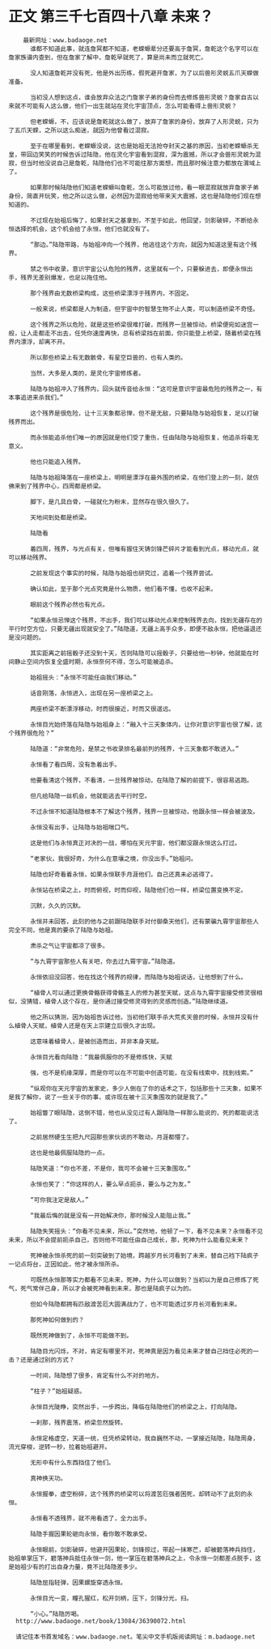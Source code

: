 # 正文 第三千七百四十八章 未来？
        最新网址：www.badaoge.net
          谁都不知道此事，就连詹冥都不知道，老蝾螈辈分还要高于詹冥，詹乾这个名字可以在詹家族谱内查到，但在詹家了解中，詹乾早就死了，算是尚未而立就死亡。
      
          没人知道詹乾并没有死，他是外出历练，假死避开詹家，为了以后兽形灵蜕五爪天蝾做准备。
      
          当初没人想到这点，谁会放弃众法之门詹家子弟的身份而去修炼兽形灵蜕？詹家自古以来就不可能有人这么做，他们一出生就站在灵化宇宙顶点，怎么可能看得上兽形灵蜕？
      
          但老蝾螈，不，应该说是詹乾就这么做了，放弃了詹家的身份，放弃了人形灵蜕，只为了五爪天蝾，之所以这么痴迷，就因为他曾看过混寂。
      
          至于在哪里看到，老蝾螈没说，这也是始祖无法抢夺封天之基的原因，当初老蝾螈杀无皇，带回边笑笑的时候告诉过陆隐，他在灵化宇宙看到混寂，深为震撼，所以才会兽形灵蜕为混寂，但当时他没说自己是詹乾，陆隐他们也不可能往那方面想，而且那时候注意力都放在渭域上了。
      
          如果那时候陆隐他们知道老蝾螈叫詹乾，怎么可能放过他，看一眼混寂就放弃詹家子弟身份，简直开玩笑，他之所以这么做，必然因为混寂给他带来天大震撼，这也是陆隐他们现在想知道的。
      
          不过现在始祖后悔了，如果封天之基拿到，不至于如此，他回望，剑影破碎，不断给永恒选择的机会，这个机会给了永恒，他们也就没有了。
      
          “那边。”陆隐带路，与始祖冲向一个残界，他逃往这个方向，就因为知道这里有这个残界。
      
          禁之书中收录，意识宇宙公认危险的残界，这里就有一个，只要躲进去，即便永恒出手，残界无差别爆发，也足以拖住他。
      
          那个残界由无数桥梁构成，这些桥梁漂浮于残界内，不固定。
      
          一般来说，桥梁都是人为制造，但宇宙中的智慧生物不止人类，可以制造桥梁不奇怪。
      
          这个残界之所以危险，就是这些桥梁很难打破，而残界一旦被惊动，桥梁便宛如迷宫一般，让人走都走不出去，任凭你速度再快，总有桥梁挡在前面，你只能登上桥梁，随着桥梁在残界内漂浮，却离不开。
      
          所以那些桥梁上有无数骸骨，有星空巨兽的，也有人类的。
      
          当然，大多是人类的，是灵化宇宙修炼者。
      
          陆隐与始祖冲入了残界内，回头就传音给永恒：“这可是意识宇宙最危险的残界之一，有本事追进来杀我们。”
      
          这个残界是很危险，让十三天象都忌惮，但不是无敌，只要陆隐与始祖恢复，足以打破残界而出。
      
          而永恒能追杀他们唯一的原因就是他们受了重伤，任由陆隐与始祖恢复，他追杀将毫无意义。
      
          他也只能追入残界。
      
          陆隐与始祖降落在一座桥梁上，明明是漂浮在最外围的桥梁，在他们登上的一刻，就仿佛来到了残界中心，四周都是桥梁。
      
          脚下，是几具白骨，一碰就化为粉末，显然存在很久很久了。
      
          天地间到处都是桥梁。
      
          陆隐看
      
          着四周，残界，与光点有关，但唯有握住天铸剑锋芒碎片才能看到光点，移动光点，就可以移动残界。
      
          之前发现这个事实的时候，陆隐与始祖也研究过，追着一个残界尝试。
      
          确认如此，至于那个光点究竟是什么物质，他们看不懂，也收不起来。
      
          眼前这个残界必然也有光点。
      
          “如果永恒忌惮这个残界，不出手，我们可以移动光点来控制残界去向，找到无疆存在的平行时空方位，只要无疆出现就安全了。”陆隐道，无疆上高手众多，即便不敌永恒，把他逼退还是没问题的。
      
          其实距离之前摇骰子还没到十天，否则陆隐可以摇骰子，只要给他一秒钟，他就能在时间静止空间内恢复全盛时期，永恒奈何不得，怎么可能被追杀。
      
          始祖摇头：“永恒不可能任由我们移动。”
      
          话音刚落，永恒进入，出现在另一座桥梁之上。
      
          两座桥梁不断漂浮移动，时而很接近，时而又很遥远。
      
          永恒目光始终落在陆隐与始祖身上：“融入十三天象体内，让你对意识宇宙也很了解，这个残界很危险？”
      
          陆隐道：“非常危险，是禁之书收录排名最前列的残界，十三天象都不敢进入。”
      
          永恒看了看四周，没有急着出手。
      
          他要看清这个残界，不看清，一旦残界被惊动，在陆隐了解的前提下，很容易逃跑。
      
          但凡给陆隐一丝机会，他就能逃去平行时空。
      
          不过永恒不知道陆隐根本不了解这个残界，残界一旦被惊动，他跟永恒一样会被波及。
      
          永恒没有出手，让陆隐与始祖喘口气。
      
          这是他们与永恒真正对决的一战，哪怕在天元宇宙，他们都没跟永恒这么打过。
      
          “老家伙，我很好奇，为什么在意壤之境，你没出手。”始祖问。
      
          陆隐也好奇看着永恒，如果永恒联手月涯他们，自己还真未必逃得了。
      
          永恒站在桥梁之上，时而俯视，时而仰视，陆隐他们也一样，桥梁位置变换不定。
      
          沉默，久久的沉默。
      
          永恒并未回答，此刻的他与之前跟陆隐联手对付御桑天他们，还有蒙骗九霄宇宙那些人完全不同，他是真的要杀了陆隐与始祖。
      
          肃杀之气让宇宙都凉了很多。
      
          “与九霄宇宙那些人有关吧，你去过九霄宇宙。”陆隐道。
      
          永恒依旧没回答，他在找这个残界的规律，而陆隐与始祖说话，让他想到了什么。
      
          “植骨人可以通过更换骨骼获得骨骼主人的修为甚至天赋，这点与九霄宇宙接受修灵很相似，没猜错，植骨人这个存在，是你通过接受修灵得到的灵感而创造。”陆隐继续道。
      
          他之所以猜测，因为始祖告诉过他，当初他们联手杀大荒炙天兽的时候，永恒并没有什么植骨人天赋，植骨人还是在天上宗建立后很久才出现。
      
          这意味着植骨人，是被创造而出，并非本身天赋。
      
          永恒目光看向陆隐：“我最佩服你的不是修炼快，天赋
      
          强，也不是机缘深厚，而是你可以在不可能中创造可能，在没有线索中，找到线索。”
      
          “纵观你在天元宇宙的发家史，多少人倒在了你的话术之下，包括那些十三天象，如果不是我了解你，说了一些关于你的事，或许现在被十三天象围攻的就是我了。”
      
          始祖瞥了眼陆隐，这倒不错，他也从没见过有人跟陆隐一样那么能说的，死的都能说活了。
      
          之前居然硬生生把九尺园那些家伙说的不敢动，月涯都懵了。
      
          这也是他最佩服陆隐的一点。
      
          陆隐笑道：“你也不差，不是你，我可不会被十三天象围攻。”
      
          永恒也笑了：“你这样的人，要么早点扼杀，要么与之为友。”
      
          “可你我注定是敌人。”
      
          “我最后悔的就是没有一开始解决你，那时候没人能阻止我。”
      
          陆隐失笑摇头：“你看不见未来，所以。”突然地，他顿了一下，看不见未来？永恒看不见未来，所以不会提前扼杀自己，否则他不可能任由自己成长，那，死神为什么能看见未来？
      
          死神被永恒杀死的前一刻突破到了始境，跨越岁月长河看到了未来，替自己裆下陆疯子一记点将台，正因如此，他才被永恒所杀。
      
          可既然永恒那等实力都看不见未来，死神，为什么可以做到？当初以为是自己修炼了死气，死气常伴己身，所以才会被死神看到未来，那也是陆疯子以为的。
      
          但如今陆隐都拥有匹敌渡苦厄大圆满战力了，也不可能透过岁月长河看到未来。
      
          那死神如何做到的？
      
          既然死神做到了，永恒不可能做不到。
      
          陆隐目光闪烁，不对，肯定有哪里不对，死神真是因为看见未来才替自己挡住必死的一击？还是通过别的方式？
      
          一时间，陆隐想了很多，肯定有什么不对的地方。
      
          “柱子？”始祖疑惑。
      
          永恒目光陡睁，突然出手，一步跨出，降临在陆隐他们的桥梁之上，打向陆隐。
      
          一刹那，残界震荡，桥梁忽然旋转。
      
          永恒定格虚空，天道一统，任凭桥梁转动，我自巍然不动，一掌接近陆隐，陆隐周身，流光穿梭，逆转一秒，拉着始祖避开。
      
          无形中有什么东西挡住了他们。
      
          真神换天功。
      
          永恒握拳，虚空粉碎，这个残界的桥梁可以将渡苦厄强者困死，却转动不了此刻的永恒。
      
          永恒看不透残界，就不用看透了，全力出手。
      
          陆隐手握因果轮砸向永恒，看你敢不敢承受。
      
          永恒眼前，剑影破碎，他避开因果轮，剑锋掠过，带起一抹寒芒，却被碧落神兵挡住，始祖单掌压下，碧落神兵抵住永恒一剑，他一掌压在碧落神兵之上，令永恒一剑都差点脱手，这是始祖少有的打出自身力量，竟不比陆隐差多少。
      
          陆隐屈指轻弹，因果螺旋穿透永恒。
      
          永恒目光一变，瞳孔猩红，松开剑柄，压下，剑锋分光，扫。
      
          “小心。”陆隐厉喝。
      http://www.badaoge.net/book/13084/36390072.html
      
      请记住本书首发域名：www.badaoge.net。笔尖中文手机版阅读网址：m.badaoge.net